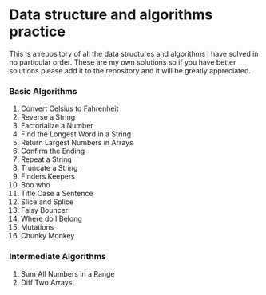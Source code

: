 # Data structure and algorithms practice

This is a repository of all the data structures and algorithms I have solved in no particular order. These are my own solutions so if you have better solutions please add it to the repository and it will be greatly appreciated.

### Basic Algorithms
1. Convert Celsius to Fahrenheit
2. Reverse a String
3. Factorialize a Number
4. Find the Longest Word in a String
5. Return Largest Numbers in Arrays
6. Confirm the Ending
7. Repeat a String 
8. Truncate a String
9. Finders Keepers
10. Boo who
11. Title Case a Sentence
12. Slice and Splice
13. Falsy Bouncer
14. Where do I Belong
15. Mutations
16. Chunky Monkey

### Intermediate Algorithms
1. Sum All Numbers in a Range
2. Diff Two Arrays

